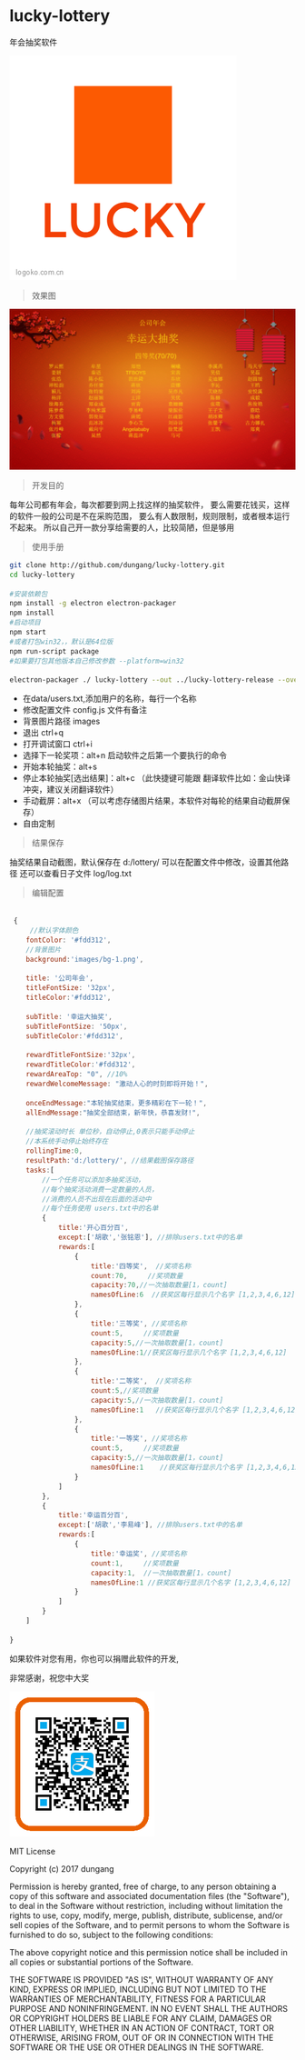 
# lucky-lottery
年会抽奖软件

![logo](images/app.png)

> 效果图

![效果图](images/2017010517915.png)

>开发目的

每年公司都有年会，每次都要到网上找这样的抽奖软件，
要么需要花钱买，这样的软件一般的公司是不在采购范围，
要么有人数限制，规则限制，或者根本运行不起来。
所以自己开一款分享给需要的人，比较简陋，但是够用

> 使用手册

```sh
git clone http://github.com/dungang/lucky-lottery.git
cd lucky-lottery

#安装依赖包
npm install -g electron electron-packager
npm install
#启动项目
npm start
#或者打包win32，，默认是64位版
npm run-script package
#如果要打包其他版本自己修改参数 --platform=win32 

electron-packager ./ lucky-lottery --out ../lucky-lottery-release --overwrite --icon=./images/app.icns

```

- 在data/users.txt,添加用户的名称，每行一个名称
- 修改配置文件 config.js 文件有备注
- 背景图片路径 images
- 退出 ctrl+q 
- 打开调试窗口 ctrl+i
- 选择下一轮奖项：alt+n  启动软件之后第一个要执行的命令
- 开始本轮抽奖：alt+s
- 停止本轮抽奖[选出结果]：alt+c （此快捷键可能跟 翻译软件比如：金山快译冲突，建议关闭翻译软件）
- 手动截屏：alt+x  （可以考虑存储图片结果，本软件对每轮的结果自动截屏保存）
- 自由定制

> 结果保存

抽奖结果自动截图，默认保存在 d:/lottery/
可以在配置文件中修改，设置其他路径
还可以查看日子文件 log/log.txt

> 编辑配置

```javascript

 {
     //默认字体颜色
    fontColor: '#fdd312',
    //背景图片
    background:'images/bg-1.png',

    title: '公司年会',
    titleFontSize: '32px',
    titleColor:'#fdd312',

    subTitle: '幸运大抽奖',
    subTitleFontSize: '50px',
    subTitleColor:'#fdd312',

    rewardTitleFontSize:'32px',
    rewardTitleColor:'#fdd312',
    rewardAreaTop: "0", //10%
    rewardWelcomeMessage: "激动人心的时刻即将开始！",

    onceEndMessage:"本轮抽奖结束，更多精彩在下一轮！",
    allEndMessage:"抽奖全部结束，新年快，恭喜发财!",

    //抽奖滚动时长 单位秒，自动停止,0表示只能手动停止
    //本系统手动停止始终存在
    rollingTime:0,
    resultPath:'d:/lottery/', //结果截图保存路径
    tasks:[
        //一个任务可以添加多抽奖活动，
        //每个抽奖活动消费一定数量的人员，
        //消费的人员不出现在后面的活动中
        //每个任务使用 users.txt中的名单
        {
            title:'开心百分百',
            except:['胡歌','张铭恩'], //排除users.txt中的名单
            rewards:[
                {
                    title:'四等奖',  //奖项名称
                    count:70,     //奖项数量
                    capacity:70,//一次抽取数量[1，count]
                    namesOfLine:6  //获奖区每行显示几个名字 [1,2,3,4,6,12]
                },
                {
                    title:'三等奖', //奖项名称
                    count:5,     //奖项数量
                    capacity:5,//一次抽取数量[1，count]
                    namesOfLine:1//获奖区每行显示几个名字 [1,2,3,4,6,12]
                },
                {
                    title:'二等奖',  //奖项名称
                    count:5,//奖项数量
                    capacity:5,//一次抽取数量[1，count]
                    namesOfLine:1   //获奖区每行显示几个名字 [1,2,3,4,6,12]
                },
                {
                    title:'一等奖', //奖项名称
                    count:5,     //奖项数量
                    capacity:5,//一次抽取数量[1，count]
                    namesOfLine:1    //获奖区每行显示几个名字 [1,2,3,4,6,12]
                }
            ]
        },
        {
            title:'幸运百分百',
            except:['胡歌','李易峰'], //排除users.txt中的名单
            rewards:[
                {
                    title:'幸运奖', //奖项名称
                    count:1,     //奖项数量
                    capacity:1,  //一次抽取数量[1，count]
                    namesOfLine:1 //获奖区每行显示几个名字 [1,2,3,4,6,12]
                }
            ]
        }
    ]

}

```

如果软件对您有用，你也可以捐赠此软件的开发,

非常感谢，祝您中大奖

![支付宝捐赠](images/alipay.png)


MIT License

Copyright (c) 2017 dungang

Permission is hereby granted, free of charge, to any person obtaining a copy
of this software and associated documentation files (the "Software"), to deal
in the Software without restriction, including without limitation the rights
to use, copy, modify, merge, publish, distribute, sublicense, and/or sell
copies of the Software, and to permit persons to whom the Software is
furnished to do so, subject to the following conditions:

The above copyright notice and this permission notice shall be included in all
copies or substantial portions of the Software.

THE SOFTWARE IS PROVIDED "AS IS", WITHOUT WARRANTY OF ANY KIND, EXPRESS OR
IMPLIED, INCLUDING BUT NOT LIMITED TO THE WARRANTIES OF MERCHANTABILITY,
FITNESS FOR A PARTICULAR PURPOSE AND NONINFRINGEMENT. IN NO EVENT SHALL THE
AUTHORS OR COPYRIGHT HOLDERS BE LIABLE FOR ANY CLAIM, DAMAGES OR OTHER
LIABILITY, WHETHER IN AN ACTION OF CONTRACT, TORT OR OTHERWISE, ARISING FROM,
OUT OF OR IN CONNECTION WITH THE SOFTWARE OR THE USE OR OTHER DEALINGS IN THE
SOFTWARE.
